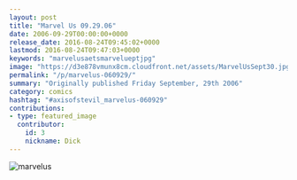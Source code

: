 ```yaml
---
layout: post
title: "Marvel Us 09.29.06"
date: 2006-09-29T00:00:00+0000
release_date: 2016-08-24T09:45:02+0000
lastmod: 2016-08-24T09:47:03+0000
keywords: "marvelusaetsmarvelueptjpg"
image: "https://d3e878vmunx8cm.cloudfront.net/assets/MarvelUsSept30.jpg"
permalink: "/p/marvelus-060929/"
summary: "Originally published Friday September, 29th 2006"
category: comics
hashtag: "#axisofstevil_marvelus-060929"
contributions:
- type: featured_image
  contributor:
    id: 3
    nickname: Dick
---
```


![marvelus](https://d3e878vmunx8cm.cloudfront.net/assets/MarvelUsSept30.jpg)
